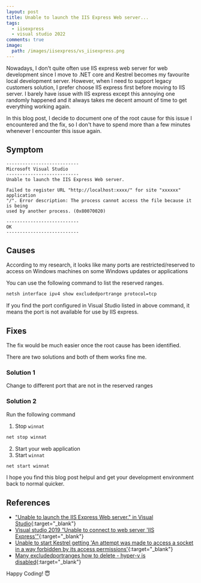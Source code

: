 ```yaml
---
layout: post
title: Unable to launch the IIS Express Web server...
tags:
  - iisexpress
  - visual studio 2022  
comments: true
image:
  path: /images/iisexpress/vs_iisexpress.png
---
```

Nowadays, I don't quite often use IIS express web server for web development since I move to .NET core and Kestrel becomes my favourite local development server. However, when I need to support legacy customers solution, I prefer choose IIS express first before moving to IIS server. I barely have issue with IIS express except this annoying one randomly happened and it always takes me decent amount of time to get everything working again. 


<!--more-->
In this blog post, I decide to document one of the root cause for this issue I encountered and the fix, so I don't have to spend more than a few minutes whenever I encounter this issue again. 

## Symptom

```
---------------------------
Microsoft Visual Studio
---------------------------
Unable to launch the IIS Express Web server.

Failed to register URL "http://localhost:xxxx/" for site "xxxxxx" application
"/". Error description: The process cannot access the file because it is being
used by another process. (0x80070020)

---------------------------
OK   
---------------------------
```

## Causes
According to my research, it looks like many ports are restricted/reserved to access on Windows machines on some Windows updates or applications

You can use the following command to list the reserved ranges.

```bat
netsh interface ipv4 show excludedportrange protocol=tcp
```

If you find the port configured in Visual Studio listed in above command, it means the port is not available for use by IIS express. 

## Fixes

The fix would be much easier once the root cause has been identified. 

There are two solutions and both of them works fine me. 

### Solution 1

Change to different port that are not in the reserved ranges

### Solution 2

Run the following command

1. Stop `winnat`
```bat
net stop winnat
```
2. Start your web application
3. Start `winnat`
```bat
net start winnat
```
I hope you find this blog post helpul and get your development environment back to normal quicker. 

## References
* ["Unable to launch the IIS Express Web server." in Visual Studio](https://stackoverflow.com/questions/29116292/unable-to-launch-the-iis-express-web-server-in-visual-studio){:target="_blank"}
* [Visual studio 2019 “Unable to connect to web server 'IIS Express'”](https://stackoverflow.com/questions/68694790/visual-studio-2019-unable-to-connect-to-web-server-iis-express){:target="_blank"}
* [Unable to start Kestrel getting 'An attempt was made to access a socket in a way forbidden by its access permissions'](https://superuser.com/questions/1486417/unable-to-start-kestrel-getting-an-attempt-was-made-to-access-a-socket-in-a-way){:target="_blank"}
* [Many excludedportranges how to delete - hyper-v is disabled](https://superuser.com/questions/1579346/many-excludedportranges-how-to-delete-hyper-v-is-disabled/1610009){:target="_blank"}

Happy Coding! 😇
